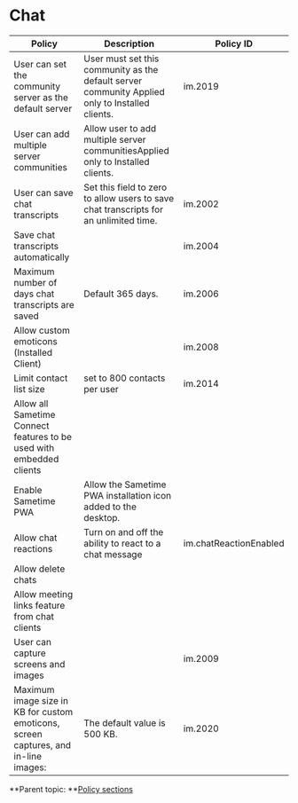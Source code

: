 # Chat 

|Policy|Description|Policy ID|
|------|-----------|---------|
|User can set the community server as the default server|User must set this community as the default server community Applied only to Installed clients.| im.2019|
|User can add multiple server communities|Allow user to add multiple server communitiesApplied only to Installed clients.|  |
|User can save chat transcripts|Set this field to zero to allow users to save chat transcripts for an unlimited time.|im.2002|
|Save chat transcripts automatically| |im.2004|
|Maximum number of days chat transcripts are saved|Default 365 days.|im.2006|
|Allow custom emoticons \(Installed Client\)| |im.2008|
|Limit contact list size|set to 800 contacts per user|im.2014|
|Allow all Sametime Connect features to be used with embedded clients| | |
|Enable Sametime PWA|Allow the Sametime PWA installation icon added to the desktop.| |
|Allow chat reactions|Turn on and off the ability to react to a chat message|im.chatReactionEnabled|
|Allow delete chats| | |
|Allow meeting links feature from chat clients| | |
|User can capture screens and images| |im.2009|
|Maximum image size in KB for custom emoticons, screen captures, and in-line images:|The default value is 500 KB.|im.2020|

**Parent topic:   **[Policy sections](adminui_policy_sections.md)

